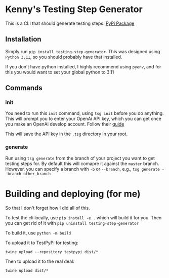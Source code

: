 # Kenny's Testing Step Generator

This is a CLI that should generate testing steps. [PyPi Package](https://pypi.org/project/testing-step-generator/)

## Installation

Simply run `pip install testing-step-generator`. This was designed using `Python 3.11`,
so you should probably have that installed.

If you don't have python installed, I highly recommend using `pyenv`, and for this
you would want to set your global python to 3.11

## Commands

### init

You need to run this `init` command, using `tsg init` before you do anything.
This will prompt you to enter your OpenAi API key, which you can get once you
make an OpenAi develop account. Follow their [guide](https://platform.openai.com/docs/quickstart)

This will save the API key in the `.tsg` directory in your root.

### generate

Run using `tsg generate` from the branch of your project you want to get testing steps for.
By default this will comapre it against the `master` branch. However, you can specify a branch
with `-b` or `--branch`, e.g., `tsg generate --branch other_branch`

# Building and deploying (for me)

So that I don't forget how I did all of this.

To test the cli locally, use `pip install -e .` which will build it for you.
Then you can get rid of it with `pip uninstall testing-step-generator`

To build it, use `python -m build`

To upload it to TestPyPi for testing:

```
twine upload --repository testpypi dist/*
```

Then to upload it to the real deal:

```
twine upload dist/*
```
